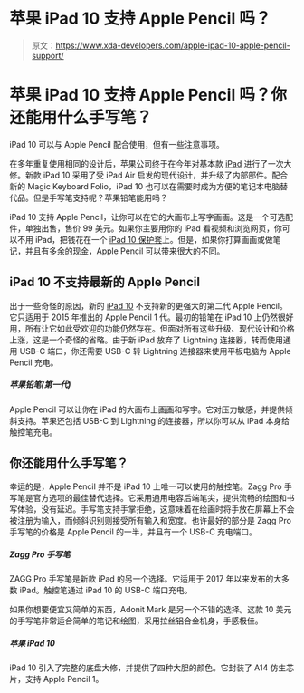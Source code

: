 # 苹果 iPad 10 支持 Apple Pencil 吗？

> 原文：<https://www.xda-developers.com/apple-ipad-10-apple-pencil-support/>

# 苹果 iPad 10 支持 Apple Pencil 吗？你还能用什么手写笔？

iPad 10 可以与 Apple Pencil 配合使用，但有一些注意事项。

在多年重复使用相同的设计后，苹果公司终于在今年对基本款 [iPad](https://www.xda-developers.com/best-ipad/) 进行了一次大修。新款 iPad 10 采用了受 iPad Air 启发的现代设计，并升级了内部部件。配合新的 Magic Keyboard Folio，iPad 10 也可以在需要时成为方便的笔记本电脑替代品。但是手写笔支持呢？苹果铅笔能用吗？

iPad 10 支持 Apple Pencil，让你可以在它的大画布上写字画画。这是一个可选配件，单独出售，售价 99 美元。如果你主要用你的 iPad 看视频和浏览网页，你可以不用 iPad，把钱花在一个 [iPad 10 保护套](https://www.xda-developers.com/best-apple-ipad-10-cases/)上。但是，如果你打算画画或做笔记，并且有多余的现金，Apple Pencil 可以带来很大的不同。

## iPad 10 不支持最新的 Apple Pencil

出于一些奇怪的原因，新的 [iPad 10](https://www.xda-developers.com/best-apple-ipad-10-deals/) 不支持新的更强大的第二代 Apple Pencil。它只适用于 2015 年推出的 Apple Pencil 1 代。最初的铅笔在 iPad 10 上仍然很好用，所有让它如此受欢迎的功能仍然存在。但面对所有这些升级、现代设计和价格上涨，这是一个奇怪的省略。由于新 iPad 放弃了 Lightning 连接器，转而使用通用 USB-C 端口，你还需要 USB-C 转 Lightning 连接器来使用平板电脑为 Apple Pencil 充电。

##### 苹果铅笔(第一代)

Apple Pencil 可以让你在 iPad 的大画布上画画和写字。它对压力敏感，并提供倾斜支持。苹果还包括 USB-C 到 Lightning 的连接器，所以你可以从 iPad 本身给触控笔充电。

## 你还能用什么手写笔？

幸运的是，Apple Pencil 并不是 iPad 10 上唯一可以使用的触控笔。Zagg Pro 手写笔是官方选项的最佳替代选择。它采用通用电容后端笔尖，提供流畅的绘图和书写体验，没有延迟。手写笔支持手掌拒绝，这意味着在绘画时将手放在屏幕上不会被注册为输入，而倾斜识别则接受所有输入和宽度。也许最好的部分是 Zagg Pro 手写笔的价格是 Apple Pencil 的一半，并且有一个 USB-C 充电端口。

##### Zagg Pro 手写笔

ZAGG Pro 手写笔是新款 iPad 的另一个选择。它适用于 2017 年以来发布的大多数 iPad。触控笔通过 iPad 10 的 USB-C 端口充电。

如果你想要便宜又简单的东西，Adonit Mark 是另一个不错的选择。这款 10 美元的手写笔非常适合简单的笔记和绘图，采用拉丝铝合金机身，手感极佳。

##### 苹果 iPad 10

iPad 10 引入了完整的底盘大修，并提供了四种大胆的颜色。它封装了 A14 仿生芯片，支持 Apple Pencil 1。